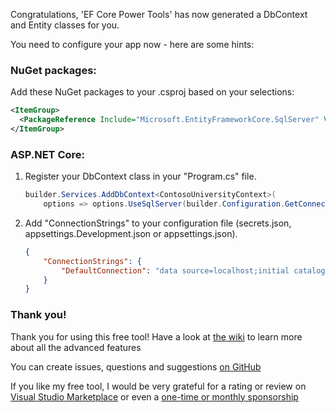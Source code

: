 ﻿Congratulations, 'EF Core Power Tools' has now generated a DbContext and Entity classes for you. 

You need to configure your app now - here are some hints:

### NuGet packages:

Add these NuGet packages to your .csproj based on your selections:

```xml
<ItemGroup>
  <PackageReference Include="Microsoft.EntityFrameworkCore.SqlServer" Version="8.0.11" />
</ItemGroup>
```

### ASP.NET Core:

1. Register your DbContext class in your "Program.cs" file.

    ```csharp
    builder.Services.AddDbContext<ContosoUniversityContext>(
        options => options.UseSqlServer(builder.Configuration.GetConnectionString("DefaultConnection")));
    ```

2. Add "ConnectionStrings" to your configuration file (secrets.json, appsettings.Development.json or appsettings.json).

    ```json
    {
        "ConnectionStrings": {
            "DefaultConnection": "data source=localhost;initial catalog=ContosoUniversity;encrypt=True;trust server certificate=True;command timeout=300"
        }
    }
    ```

### Thank you!

Thank you for using this free tool! Have a look at [the wiki](https://github.com/ErikEJ/EFCorePowerTools/wiki/Reverse-Engineering) 
to learn more about all the advanced features

You can create issues, questions and suggestions [on GitHub](https://github.com/ErikEJ/EFCorePowerTools/issues)

If you like my free tool, I would be very grateful for a rating or review 
on [Visual Studio Marketplace](https://marketplace.visualstudio.com/items?itemName=ErikEJ.EFCorePowerTools&ssr=false#review-details) 
or even a [one-time or monthly sponsorship](https://github.com/sponsors/ErikEJ?frequency=one-time&sponsor=ErikEJ)

